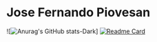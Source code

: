 # Jose Fernando Piovesan 

![![Anurag's GitHub stats-Dark](https://github-readme-stats.vercel.app/api?username=jfpiovesa&show=reviews&show_icons=true&theme=radical)]
[![Readme Card](https://github-readme-stats.vercel.app/api/pin/?username=jfpiovesa&repo=github-readme-stats)](https://github.com/anuraghazra/github-readme-stats)

